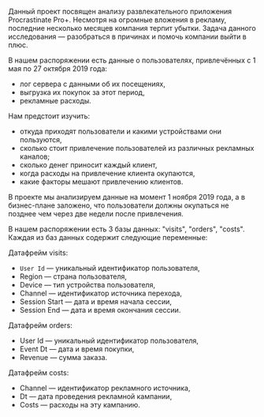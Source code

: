 Данный проект посвящен анализу развлекательного приложения Procrastinate Pro+. Несмотря на огромные вложения в рекламу, последние несколько месяцев компания терпит убытки. Задача данного исследования — разобраться в причинах и помочь компании выйти в плюс.

В нашем распоряжении есть данные о пользователях, привлечённых с 1 мая по 27 октября 2019 года:

* лог сервера с данными об их посещениях,
* выгрузка их покупок за этот период,
* рекламные расходы.


Нам предстоит изучить:
* откуда приходят пользователи и какими устройствами они пользуются,
* сколько стоит привлечение пользователей из различных рекламных каналов;
* сколько денег приносит каждый клиент,
* когда расходы на привлечение клиента окупаются,
* какие факторы мешают привлечению клиентов.

В проекте мы анализируем данные на момент 1 ноября 2019 года, а в бизнес-плане заложено, что пользователи должны окупаться не позднее чем через две недели после привлечения.

В нашем распоряжении есть 3 базы данных: "visits", "orders", "costs". Каждая из баз данных содержит следующие переменные:

Датафрейм visits:
* `User Id` — уникальный идентификатор пользователя,
* Region — страна пользователя,
* Device — тип устройства пользователя,
* Channel — идентификатор источника перехода,
* Session Start — дата и время начала сессии,
* Session End — дата и время окончания сессии.

Датафрейм orders:
* User Id — уникальный идентификатор пользователя,
* Event Dt — дата и время покупки,
* Revenue — сумма заказа.

Датафрейм costs:
* Channel — идентификатор рекламного источника,
* Dt — дата проведения рекламной кампании,
* Costs — расходы на эту кампанию.
